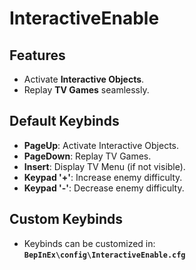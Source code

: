 # InteractiveEnable

## Features
- Activate **Interactive Objects**.
- Replay **TV Games** seamlessly.

## Default Keybinds
- **PageUp**: Activate Interactive Objects.  
- **PageDown**: Replay TV Games.  
- **Insert**: Display TV Menu (if not visible).  
- **Keypad '+'**: Increase enemy difficulty.  
- **Keypad '-'**: Decrease enemy difficulty.  

## Custom Keybinds
- Keybinds can be customized in:  
  **`BepInEx\config\InteractiveEnable.cfg`**
